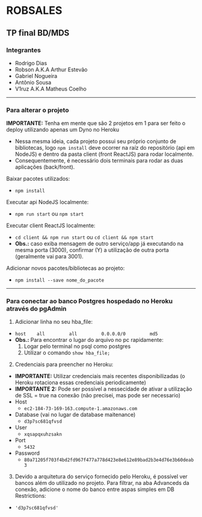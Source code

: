 # ROBSALES
## TP final BD/MDS
### Integrantes
- Rodrigo Dias
- Robson A.K.A Arthur Estevão
- Gabriel Nogueira
- Antônio Sousa
- V1ruz A.K.A Matheus Coelho
___
### Para alterar o projeto
**IMPORTANTE:** Tenha em mente que são 2 projetos em 1 para ser feito o deploy utilizando apenas um Dyno no Heroku
 - Nessa mesma ideia, cada projeto possui seu próprio conjunto de bibliotecas, logo `npm install` deve ocorrer na raíz do repositório (api em NodeJS) e dentro da pasta client (front ReactJS) para rodar localmente.
 - Consequentemente, é necessário dois terminais para rodar as duas aplicações (back/front).

Baixar pacotes utilizados:
- `npm install`

Executar api NodeJS localmente:
- `npm run start` ou `npm start`

Executar client ReactJS localmente:
- `cd client && npm run start` ou `cd client && npm start`
- **Obs.:** caso exiba mensagem de outro serviço/app já executando na mesma porta (3000), confirmar (Y) a utilização de outra porta (geralmente vai para 3001).

Adicionar novos pacotes/bibliotecas ao projeto:
- `npm install --save nome_do_pacote`
___
### Para conectar ao banco Postgres hospedado no Heroku através do pgAdmin
1. Adicionar linha no seu hba_file:
- `host    all         all         0.0.0.0/0         md5`
- **Obs.:** Para encontrar o lugar do arquivo no pc rapidamente:
  1. Logar pelo terminal no psql como postgres
  2. Utilizar o comando `show hba_file;`

2. Credenciais para preencher no Heroku:
- **IMPORTANTE:** Utilizar credenciais mais recentes disponibilizadas (o Heroku rotaciona essas credenciais periodicamente)
- **IMPORTANTE 2:** Pode ser possível a nessecidade de ativar a utilização de SSL = true na conexão (não precisei, mas pode ser necessario)
- Host
  - `ec2-184-73-169-163.compute-1.amazonaws.com`
- Database (vai no lugar de database maitenance)
  -  `d3p7sc681qfvsd`
- User
  -  `xqsapqxuhzsakn`
- Port
  -  `5432`
- Password
  -  `80a71205f703f4bd2fd967f477a778d423e8e612e89bad2b3e4d76e3b60deab3`

3. Devido a arquitetura do serviço fornecido pelo Heroku, é possível ver bancos além do utilizado no projeto. Para filtrar, na aba Advanceds da conexão, adicione o nome do banco entre aspas simples em DB Restrictions:
- `'d3p7sc681qfvsd'`
